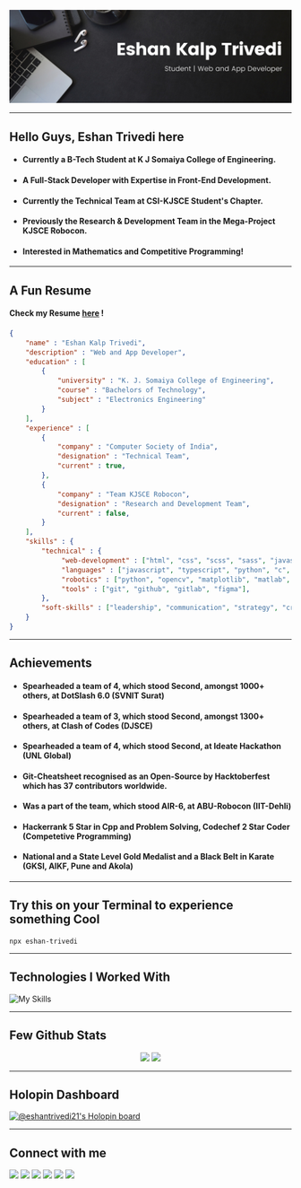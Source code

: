 ![png](banner.png)

---

## __Hello Guys, Eshan Trivedi here__

+ #### Currently a B-Tech Student at K J Somaiya College of Engineering.

+ #### A Full-Stack Developer with Expertise in Front-End Development.

+ #### Currently the Technical Team at CSI-KJSCE Student's Chapter.

+ #### Previously the Research & Development Team in the Mega-Project KJSCE Robocon.

+ #### Interested in Mathematics and Competitive Programming!

---

## A Fun Resume

#### Check my Resume [here](https://drive.google.com/file/d/1g6T6cRp-NfjiBl7ymtJ-xcJ0k7V3dhVJ/view?usp=sharing) !

```json
{
    "name" : "Eshan Kalp Trivedi",
    "description" : "Web and App Developer",
    "education" : [
        {
            "university" : "K. J. Somaiya College of Engineering",
            "course" : "Bachelors of Technology",
            "subject" : "Electronics Engineering"
        }
    ],
    "experience" : [
        {
            "company" : "Computer Society of India",
            "designation" : "Technical Team",
            "current" : true,
        },
        {
            "company" : "Team KJSCE Robocon",
            "designation" : "Research and Development Team",
            "current" : false,
        }
    ],
    "skills" : {
        "technical" : {
             "web-development" : ["html", "css", "scss", "sass", "javascript", "typescript", "reactjs", "nextjs", "firebase", "api's"],
             "languages" : ["javascript", "typescript", "python", "c", "c++", "matlab"],
             "robotics" : ["python", "opencv", "matplotlib", "matlab", "simulink", "simscape", "tensorflow"],
             "tools" : ["git", "github", "gitlab", "figma"],
        },
        "soft-skills" : ["leadership", "communication", "strategy", "critical-thinking", "time-management", "teamwork"]
    }
}

```

---

## Achievements

+ #### Spearheaded a team of 4, which stood Second, amongst 1000+ others, at DotSlash 6.0 (SVNIT Surat)

+ #### Spearheaded a team of 3, which stood Second, amongst 1300+ others, at Clash of Codes (DJSCE)

+ #### Spearheaded a team of 4, which stood Second, at Ideate Hackathon (UNL Global)

+ #### Git-Cheatsheet recognised as an Open-Source by Hacktoberfest which has 37 contributors worldwide.

+ #### Was a part of the team, which stood AIR-6, at ABU-Robocon (IIT-Dehli)

+ #### Hackerrank 5 Star in Cpp and Problem Solving, Codechef 2 Star Coder (Competetive Programming)

+ #### National and a State Level Gold Medalist and a Black Belt in Karate (GKSI, AIKF, Pune and Akola)

---

## Try this on your Terminal to experience something Cool


```
npx eshan-trivedi
```

---

## Technologies I Worked With

![My Skills](https://skillicons.dev/icons?i=c,cpp,python,matlab,bash,git,github,gitlab,figma,html,css,scss,bootstrap,tailwind,javascript,typescript,react,nextjs,firebase,netlify,heroku,vercel,stackoverflow)

---
## Few Github Stats

<!-- 
<p align="center">
 <img src="https://activity-graph.herokuapp.com/graph?username=EshanTrivedi21&theme=react" width = "97.5%">
</p> 
-->

<p align="center">
<img src="https://github-readme-stats.vercel.app/api?username=EshanTrivedi21&count_private=true&show_icons=true&&theme=react&include_all_commits=true" width = "47.5%">
<img src="https://github-readme-streak-stats.herokuapp.com?user=EshanTrivedi21&theme=react" width = "50%">
</p>

---
## Holopin Dashboard

[![@eshantrivedi21's Holopin board](https://holopin.io/api/user/board?user=eshantrivedi21)](https://holopin.io/@eshantrivedi21)

---
## Connect with me 

<p>
<a href="https://www.linkedin.com/in/eshantrivedi21/" target="_blank"><img src="https://img.shields.io/badge/LinkedIn-0077B5?style=for-the-badge&logo=linkedin&logoColor=white"></a>
<a href"mailto:eshan.trivedi.9@gmail.com" target="_blank"><img src="https://img.shields.io/badge/Gmail-D14836?style=for-the-badge&logo=gmail&logoColor=white"></a>
<a href="https://wa.me/919920742199?text=Hi+Eshan" target="_blank"><img src="https://img.shields.io/badge/WhatsApp-25D366?style=for-the-badge&logo=whatsapp&logoColor=white"></a>
<a href="https://www.instagram.com/eshan.trivedii/" target="_blank"><img src="https://img.shields.io/badge/Instagram-E4405F?style=for-the-badge&logo=instagram&logoColor=white"></a>
<a href="https://telegram.me/EshanTrivedi21" target="_blank"><img src="https://img.shields.io/badge/Telegram-0077B5?style=for-the-badge&logo=telegram&logoColor=white"></a>
<a target="_blank"><img src="https://komarev.com/ghpvc/?username=EshanTrivedi21&style=for-the-badge&color=red"></a>
</p>
